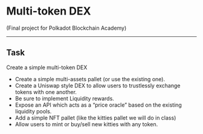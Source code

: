 # Multi-token DEX

(Final project for Polkadot Blockchain Academy)

___

## Task

Create a simple multi-token DEX

- Create a simple multi-assets pallet (or use the existing one).
- Create a Uniswap style DEX to allow users to trustlessly exchange tokens with one another.
- Be sure to implement Liquidity rewards.
- Expose an API which acts as a “price oracle” based on the existing liquidity pools.
- Add a simple NFT pallet (like the kitties pallet we will do in class)
- Allow users to mint or buy/sell new kitties with any token.